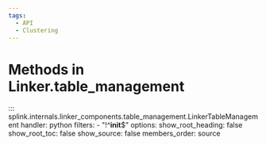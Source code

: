 ```yaml
---
tags:
  - API
  - Clustering
---
```

# Methods in Linker.table_management

::: splink.internals.linker_components.table_management.LinkerTableManagement
    handler: python
    filters:
      - "!^__init__$"
    options:
      show_root_heading: false
      show_root_toc: false
      show_source: false
      members_order: source

